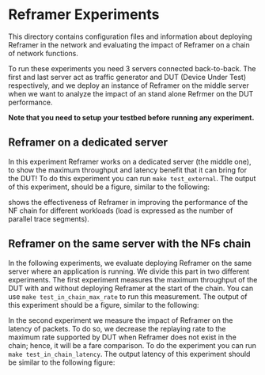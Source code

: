 # Reframer Experiments
This directory contains configuration files and information about deploying Reframer in the network and evaluating the impact of Reframer on a chain of network functions.

To run these experiments you need 3 servers connected back-to-back. The first and last server act as traffic generator and DUT (Device Under Test) respectively, and we deploy an instance of Reframer on the middle server when we want to analyze the impact of an stand alone Refrmer on the DUT performance. 

**Note that you need to setup your testbed before running any experiment.**

## Reframer on a dedicated server
In this experiment Reframer works on a dedicated server (the middle one), to show the maximum throughput and latency benefit that it can bring for the DUT! To do this experiment you can run `make test_external`. The output of this experiment, should be a figure, similar to the following:

shows the effectiveness of Reframer in improving the performance of the NF chain for different workloads (load is expressed as the number of parallel trace segments).

## Reframer on the same server with the NFs chain

In the following experiments, we evaluate deploying Reframer on the same server where an application is running.
We divide this part in two different experiments. The first experiment measures the maximum throughput of the DUT with and without deploying Reframer at the start of the chain. You can use `make test_in_chain_max_rate` to run this measurement. The output of this experiment should be a figure, similar to the following:


In the second experiment we measure the impact of Reframer on the latency of packets. To do so, we decrease the replaying rate to the maximum rate supported by DUT when Reframer does not exist in the chain; hence, it will be a fare comparison. To do the experiment you can run `make test_in_chain_latency`. The output latency of this experiment should be similar to the following figure:

